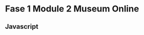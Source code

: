 # Fase 1 Module 2 Museum Online
## Javascript

[# les1]: (http://32810.hosts1.ma-cloud.nl/f1m2js/web/les1/)
[# les2]: (http://32810.hosts1.ma-cloud.nl/f1m2js/web/les2/)
[# les3]: (http://32810.hosts1.ma-cloud.nl/f1m2js/web/les3/)
[# les4]: (http://32810.hosts1.ma-cloud.nl/f1m2js/web/les4/)
[# les5]: (http://32810.hosts1.ma-cloud.nl/f1m2js/web/les5/)
[# les6]: (http://32810.hosts1.ma-cloud.nl/f1m2js/web/les6/)
